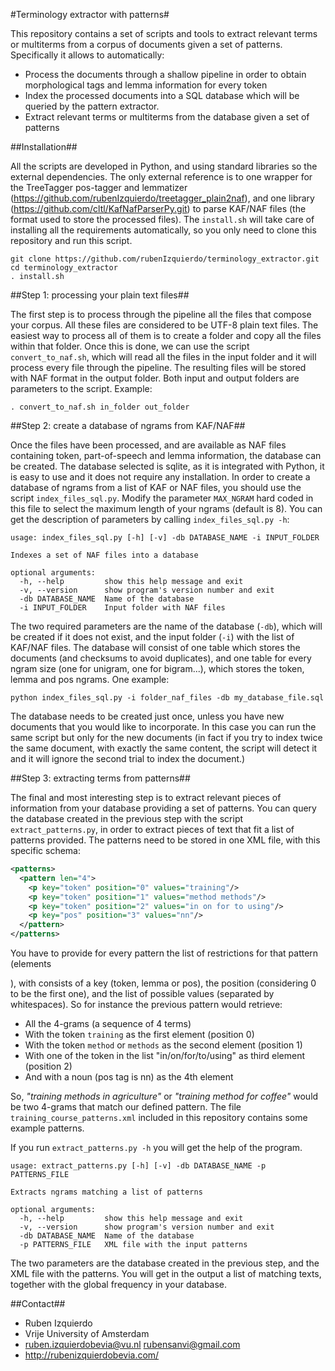#Terminology extractor with patterns#

This repository contains a set of scripts and tools to extract relevant terms or multiterms from a corpus of documents given a set of patterns. Specifically it allows to
automatically:

* Process the documents through a shallow pipeline in order to obtain morphological tags and lemma information for every token
* Index the processed documents into a SQL database which will be queried by the pattern extractor.
* Extract relevant terms or multiterms from the database given a set of patterns


##Installation##

All the scripts are developed in Python, and using standard libraries so the external dependencies. The only external
reference is to one wrapper for the TreeTagger pos-tagger and lemmatizer (https://github.com/rubenIzquierdo/treetagger_plain2naf),
and one library (https://github.com/cltl/KafNafParserPy.git) to parse KAF/NAF files (the format used to store the processed files).
The `install.sh` will take care of installing all the requirements automatically, so you only need to clone this repository and run this
script.
```shell
git clone https://github.com/rubenIzquierdo/terminology_extractor.git
cd terminology_extractor
. install.sh
```

##Step 1: processing your plain text files##

The first step is to process through the pipeline all the files that compose your corpus. All these files are considered to be
UTF-8 plain text files. The easiest way to process all of them is to create a folder and copy all the files within that folder.
Once this is done, we can use the script `convert_to_naf.sh`, which will read all the files in the input folder and it will
process every file through the pipeline. The resulting files will be stored with NAF format in the output folder. Both input
and output folders are parameters to the script. Example:
```shell
. convert_to_naf.sh in_folder out_folder
```


##Step 2: create a database of ngrams from KAF/NAF##

Once the files have been processed, and are available as NAF files containing token, part-of-speech and lemma information, the database
can be created. The database selected is sqlite, as it is integrated with Python, it is easy to use and it does not require any installation.
In order to create a database of ngrams from a list of KAF or NAF files, you should use the script `index_files_sql.py`. Modify
the parameter `MAX_NGRAM` hard coded in this file to select the maximum length of your ngrams (default is 8). You can get the
description of parameters by calling `index_files_sql.py -h`:
```shell
usage: index_files_sql.py [-h] [-v] -db DATABASE_NAME -i INPUT_FOLDER

Indexes a set of NAF files into a database

optional arguments:
  -h, --help         show this help message and exit
  -v, --version      show program's version number and exit
  -db DATABASE_NAME  Name of the database
  -i INPUT_FOLDER    Input folder with NAF files
```

The two required parameters are the name of the database (`-db`), which will be created if it does not exist, and the input folder (`-i`)
with the list of KAF/NAF files. The database will consist of one table which stores the documents (and checksums to avoid duplicates), and
one table for every ngram size (one for unigram, one for bigram...), which stores the token, lemma and pos ngrams. One example:
```shell
python index_files_sql.py -i folder_naf_files -db my_database_file.sql
```

The database needs to be created just once, unless you have new documents that you would like to incorporate. In this case you can run
the same script but only for the new documents (in fact if you try to index twice the same document, with exactly the same content, the
script will detect it and it will ignore the second trial to index the document.)

##Step 3: extracting terms from patterns##

The final and most interesting step is to extract relevant pieces of information from your database providing a set of patterns. You
can query the database created in the previous step with the script `extract_patterns.py`, in order to extract pieces of text that fit
a list of patterns provided. The patterns need to be stored in one XML file, with this specific schema:
```xml
<patterns>
  <pattern len="4">
    <p key="token" position="0" values="training"/>
    <p key="token" position="1" values="method methods"/>
    <p key="token" position="2" values="in on for to using"/>
    <p key="pos" position="3" values="nn"/>
  </pattern>
</patterns>
```

You have to provide for every pattern the list of restrictions for that pattern (elements <p>), with consists of a key (token, lemma or pos), the position
(considering 0 to be the first one), and the list of possible values (separated by whitespaces). So for instance the previous pattern would retrieve:

* All the 4-grams (a sequence of 4 terms)
* With the token `training` as the first element (position 0)
* With the token `method` or `methods` as the second element (position 1)
* With one of the token in the list "in/on/for/to/using" as third element (position 2)
* And with a noun (pos tag is nn) as the 4th element

So, *"training methods in agriculture"* or *"training method for coffee"* would be two 4-grams that match our defined pattern. The file `training_course_patterns.xml` included in this repository
contains some example patterns.

If you run `extract_patterns.py -h` you will get the help of the program.

```shell
usage: extract_patterns.py [-h] [-v] -db DATABASE_NAME -p PATTERNS_FILE

Extracts ngrams matching a list of patterns

optional arguments:
  -h, --help         show this help message and exit
  -v, --version      show program's version number and exit
  -db DATABASE_NAME  Name of the database
  -p PATTERNS_FILE   XML file with the input patterns
```

The two parameters are the database created in the previous step, and the XML file with the patterns. You will get in the output a list of matching texts, 
together with the global frequency in your database.


##Contact##
* Ruben Izquierdo
* Vrije University of Amsterdam
* ruben.izquierdobevia@vu.nl  rubensanvi@gmail.com
* http://rubenizquierdobevia.com/

